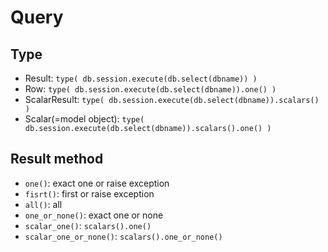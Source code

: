 
# Query

## Type
- Result: `type( db.session.execute(db.select(dbname)) )`
- Row: `type( db.session.execute(db.select(dbname)).one() )`
- ScalarResult: `type( db.session.execute(db.select(dbname)).scalars() )`
- Scalar(=model object): `type( db.session.execute(db.select(dbname)).scalars().one() )`

## Result method
- `one()`: exact one or raise exception
- `fisrt()`: first or raise exception
- `all()`: all
- `one_or_none()`: exact one or none
- `scalar_one()`: `scalars().one()`
- `scalar_one_or_none()`: `scalars().one_or_none()`

